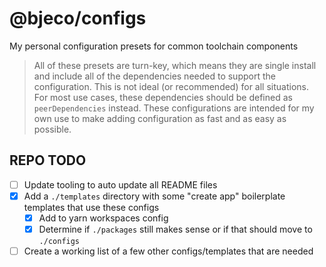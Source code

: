# @bjeco/configs

My personal configuration presets for common toolchain components

> All of these presets are turn-key, which means they are single install and include all of the dependencies needed to support the configuration. This is not ideal (or recommended) for all situations. For most use cases, these dependencies should be defined as `peerDependencies` instead. These configurations are intended for my own use to make adding configuration as fast and as easy as possible.

## REPO TODO

- [ ] Update tooling to auto update all README files
- [x] Add a `./templates` directory with some "create app" boilerplate templates that use these configs
  - [x] Add to yarn workspaces config
  - [x] Determine if `./packages` still makes sense or if that should move to `./configs`
- [ ] Create a working list of a few other configs/templates that are needed
